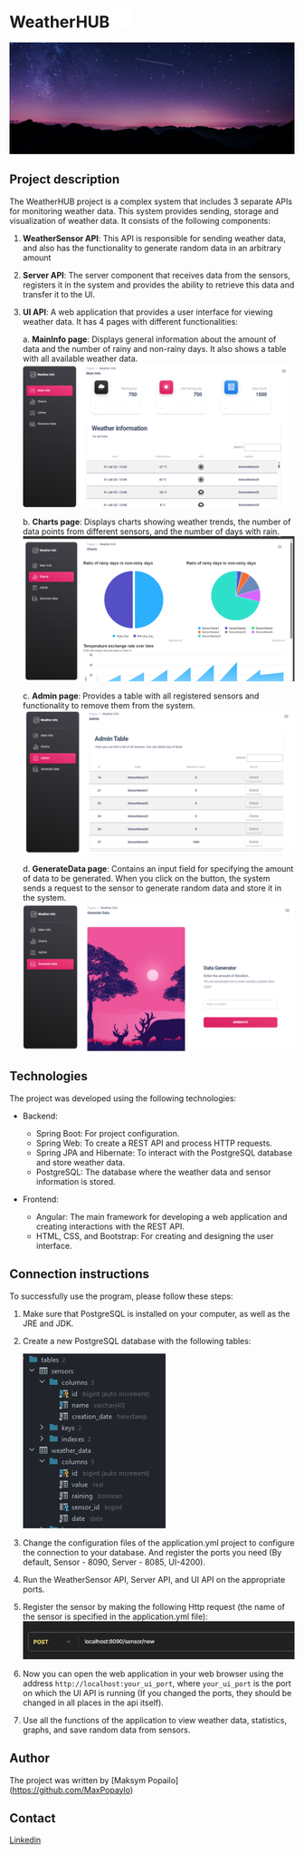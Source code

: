 # WeatherHUB ![WeatherHUB](https://github.com/MaxPopaylo/WeatherHub/blob/905b2ac3dd8078b5a30226113350ec98269067a5/UI/src/assets/img/Weather_icon35.png)

![WeatherHUB](https://github.com/MaxPopaylo/WeatherHub/blob/905b2ac3dd8078b5a30226113350ec98269067a5/UI/src/assets/img/BG2_Picture.jpg)

## Project description

The WeatherHUB project is a complex system that includes 3 separate APIs for monitoring weather data. This system provides sending, storage and visualization of weather data. It consists of the following components:

1. **WeatherSensor API**: This API is responsible for sending weather data, and also has the functionality to generate random data in an arbitrary amount

2. **Server API**: The server component that receives data from the sensors, registers it in the system and provides the ability to retrieve this data and transfer it to the UI.

3. **UI API**: A web application that provides a user interface for viewing weather data. It has 4 pages with different functionalities:

    a. **MainInfo page**: Displays general information about the amount of data and the number of rainy and non-rainy days. It also shows a table with all available weather data.
   ![MainInfo page](https://github.com/MaxPopaylo/WeatherHub/blob/905b2ac3dd8078b5a30226113350ec98269067a5/UI/src/assets/img/MainInfo_Page.png)

    b. **Charts page**: Displays charts showing weather trends, the number of data points from different sensors, and the number of days with rain.
   ![Charts page](https://github.com/MaxPopaylo/WeatherHub/blob/905b2ac3dd8078b5a30226113350ec98269067a5/UI/src/assets/img/Charts_Page.png)

    c. **Admin page**: Provides a table with all registered sensors and functionality to remove them from the system.
   ![Admin page](https://github.com/MaxPopaylo/WeatherHub/blob/ee2d52c691fdb378e0ad02fdf846a10ea92ca745/UI/src/assets/img/Admin_Page.png)

    d. **GenerateData page**: Contains an input field for specifying the amount of data to be generated. When you click on the button, the system sends a request to the sensor to generate random data and store it in the system.
   ![GenerateData page](https://github.com/MaxPopaylo/WeatherHub/blob/905b2ac3dd8078b5a30226113350ec98269067a5/UI/src/assets/img/GenerateData_Page.png)

## Technologies

The project was developed using the following technologies:

- Backend:
  - Spring Boot: For project configuration.
  - Spring Web: To create a REST API and process HTTP requests.
  - Spring JPA and Hibernate: To interact with the PostgreSQL database and store weather data.
  - PostgreSQL: The database where the weather data and sensor information is stored.

- Frontend:
  - Angular: The main framework for developing a web application and creating interactions with the REST API.
  - HTML, CSS, and Bootstrap: For creating and designing the user interface.

## Connection instructions

To successfully use the program, please follow these steps:

1. Make sure that PostgreSQL is installed on your computer, as well as the JRE and JDK.

2. Create a new PostgreSQL database with the following tables:

   ![DB Tables](https://github.com/MaxPopaylo/WeatherHub/blob/905b2ac3dd8078b5a30226113350ec98269067a5/UI/src/assets/img/Tables_DB.png)

4. Change the configuration files of the application.yml project to configure the connection to your database. And register the ports you need (By default, Sensor - 8090, Server - 8085, UI-4200).

5. Run the WeatherSensor API, Server API, and UI API on the appropriate ports.

6. Register the sensor by making the following Http request (the name of the sensor is specified in the application.yml file):
   ![SensorRegister Request](https://github.com/MaxPopaylo/WeatherHub/blob/905b2ac3dd8078b5a30226113350ec98269067a5/UI/src/assets/img/SensorRegister_Request.png)

7. Now you can open the web application in your web browser using the address `http://localhost:your_ui_port`, where `your_ui_port` is the port on which the UI API is running (If you changed the ports, they should be changed in all places in the api itself).

8. Use all the functions of the application to view weather data, statistics, graphs, and save random data from sensors.

## Author

The project was written by [Maksym Popailo] (https://github.com/MaxPopaylo)

## Contact
[Linkedin](https://www.linkedin.com/in/maksym-popaylo-aa97a51a9/)


